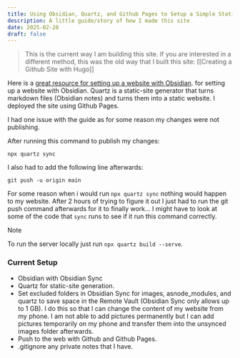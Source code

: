 ```yaml
---
title: Using Obsidian, Quartz, and Github Pages to Setup a Simple Static Website
description: A little guide/story of how I made this site
date: 2025-02-28
draft: false
---
```

> This is the current way I am building this site. If you are interested in a different method, this was the old way that I built this site: [[Creating a Github Site with Hugo]]

Here is a [great resource for setting up a website with Obsidian](https://notes.nicolevanderhoeven.com/How+to+publish+Obsidian+notes+with+Quartz+on+GitHub+Pages). for setting up a website with Obsidian. Quartz is a static-site generator that turns markdown files (Obsidian notes) and turns them into a static website. I deployed the site using Github Pages.

I had one issue with the guide as for some reason my changes were not publishing.

After running this command to publish my changes:

```shell=
npx quartz sync
```

I also had to add the following line afterwards: 

```shell=
git push -u origin main
```

For some reason when i would run `npx quartz sync` nothing would happen to my website. After 2 hours of trying to figure it out I just had to run the git push command afterwards for it to finally work... I might have to look at some of the code that `sync` runs to see if it run this command correctly.

> [!note]
> To run the server locally just run `npx quartz build --serve`.
### Current Setup
- Obsidian with Obsidian Sync
- Quartz for static-site generation.
- Set excluded folders in Obsidian Sync for images, asnode_modules, and quartz to save space in the Remote Vault (Obsidian Sync only allows up to 1 GB). I do this so that I can change the content of my website from my phone. I am not able to add pictures permanently but I can add pictures temporarily on my phone and transfer them into the unsynced images folder afterwards.
- Push to the web with Github and Github Pages.
- .gitignore any private notes that I have.


